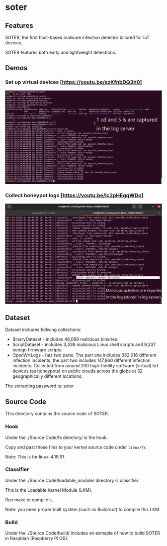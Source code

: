 # soter

## Features

SOTER, the first host-based  malware infection detector tailored for IoT devices.

SOTER features both early and lightweight detections.


## Demos
### Set up virtual devices [https://youtu.be/szKfnbDQ3h0]

[![demo](https://github.com/soter-project/soter/blob/main/1_set_up_virtual_device.png)](https://youtu.be/szKfnbDQ3h0)


### Collect honeypot logs [https://youtu.be/lc2pHEgqWDo]

[![demo](https://github.com/soter-project/soter/blob/main/2_collect_log.png)](https://youtu.be/lc2pHEgqWDo)



## Dataset

Dataset includes follwing collections:

* BinaryDataset - includes 48,099 malicious binaries.
* ScriptDataset - includes 3,439 malicious Linux  shell  scripts and 9,337 benign firmware scripts.
* OpenWrtLogs - has two parts. The part one includes 352,016 different infection incidents, the part two includes 147,860 different infection incidents. Collected from around 200 high-fidelity software (virtual) IoT devices (as honeypots) on public clouds across the globe at 32 geographically different locations.

The extracting password is: soter

## Source Code

This directory contains the source code of SOTER.


### Hook

Under the ./Source Code/fs directory/ is the hook.

Copy and past those files to your kernel source code under `linux/fs`

Note: This is for linux-4.19.91. 


### Classifier 

Under the ./Source Code/loadable_module/ directory is classifier.

This is the Loadable Kernel Module (LKM). 

Run make to compile it. 

Note: you need proper built system (such as Buildroot) to compile this LKM. 



### Build 

Under the ./Source Code/build/ includes an exmaple of how to build SOTER in Raspbian (Raspberry Pi OS).
